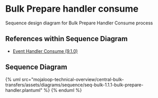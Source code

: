# Bulk Prepare handler consume

Sequence design diagram for Bulk Prepare Handler Consume process

## References within Sequence Diagram

* [Event Handler Consume (9.1.0)](../../central-event-processor/9.1.0-event-handler-placeholder.md)

## Sequence Diagram

{% uml src="mojaloop-technical-overview/central-bulk-transfers/assets/diagrams/sequence/seq-bulk-1.1.1-bulk-prepare-handler.plantuml" %}
{% enduml %}